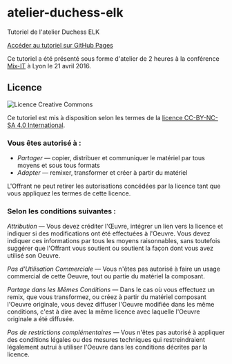 # atelier-duchess-elk
Tutoriel de l'atelier Duchess ELK

[Accéder au tutoriel sur GitHub Pages](http://leneurone.github.io/atelier-duchess-elk/)

Ce tutoriel a été présenté sous forme d'atelier de 2 heures à la conférence [Mix-IT](http://www.mix-it.fr/session/2822/) à Lyon le 21 avril 2016.

## Licence

![Licence Creative Commons](https://i.creativecommons.org/l/by-nc-sa/4.0/88x31.png)

Ce tutoriel est mis à disposition selon les termes de la [licence CC-BY-NC-SA 4.0 International](http://creativecommons.org/licenses/by-nc-sa/4.0/).

### Vous êtes autorisé à :

* *Partager* — copier, distribuer et communiquer le matériel par tous moyens et sous tous formats
* *Adapter* — remixer, transformer et créer à partir du matériel

L'Offrant ne peut retirer les autorisations concédées par la licence tant que vous appliquez les termes de cette licence.

### Selon les conditions suivantes :

*Attribution* — Vous devez créditer l'Œuvre, intégrer un lien vers la licence et indiquer si des modifications ont été effectuées à l'Oeuvre. Vous devez indiquer ces informations par tous les moyens raisonnables, sans toutefois suggérer que l'Offrant vous soutient ou soutient la façon dont vous avez utilisé son Oeuvre.

*Pas d’Utilisation Commerciale* — Vous n'êtes pas autorisé à faire un usage commercial de cette Oeuvre, tout ou partie du matériel la composant.

*Partage dans les Mêmes Conditions* — Dans le cas où vous effectuez un remix, que vous transformez, ou créez à partir du matériel composant l'Oeuvre originale, vous devez diffuser l'Oeuvre modifiée dans les même conditions, c'est à dire avec la même licence avec laquelle l'Oeuvre originale a été diffusée.

*Pas de restrictions complémentaires* — Vous n'êtes pas autorisé à appliquer des conditions légales ou des mesures techniques qui restreindraient légalement autrui à utiliser l'Oeuvre dans les conditions décrites par la licence.
